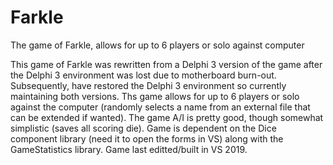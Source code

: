 # Farkle
The game of Farkle, allows for up to 6 players or solo against computer

This game of Farkle was rewritten from a Delphi 3 version of the game after the Delphi 3
environment was lost due to motherboard burn-out.  Subsequently, have restored the Delphi 3
environment so currently maintaining both versions.
Ths game allows for up to 6 players or solo against the computer (randomly selects a name
from an external file that can be extended if wanted).  The game A/I is pretty good, though
somewhat simplistic (saves all scoring die).
Game is dependent on the Dice component library (need it to open the forms in VS) along with
the GameStatistics library.
Game last editted/built in VS 2019.
